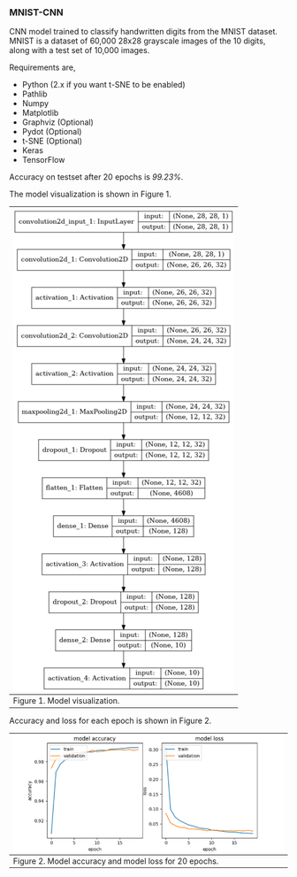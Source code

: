 ### MNIST-CNN

CNN model trained to classify handwritten digits from the MNIST dataset. MNIST is a dataset of 60,000 28x28 grayscale images of the 10 digits, along with a test set of 10,000 images.

Requirements are,

* Python (2.x if you want t-SNE to be enabled)
* Pathlib
* Numpy
* Matplotlib
* Graphviz (Optional)
* Pydot (Optional)
* t-SNE (Optional)
* Keras
* TensorFlow

Accuracy on testset after 20 epochs is *99.23%*.

The model visualization is shown in Figure 1.

|![figure_1](fig/model.png)|
|---|
|Figure 1. Model visualization.|

Accuracy and loss for each epoch is shown in Figure 2.

|![figure_2](fig/acc_loss.png)|
|---|
|Figure 2. Model accuracy and model loss for 20 epochs.|
